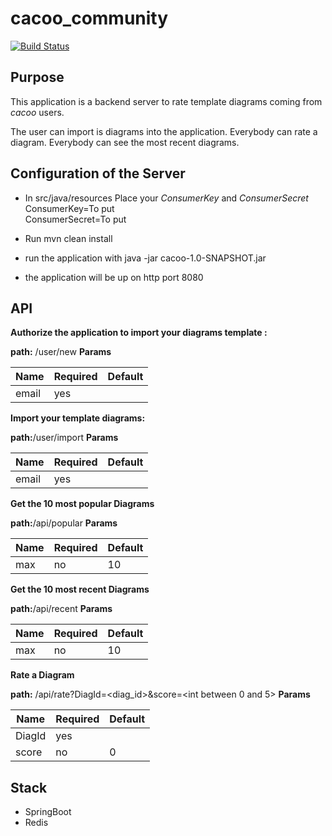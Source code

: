# cacoo_community

[![Build Status](https://travis-ci.org/mogaleaf/cacoo_community.svg?branch=master)](https://travis-ci.org/mogaleaf/cacoo_community)

## Purpose

This application is a backend server to rate template diagrams coming from *cacoo* users.

The user can import is diagrams into the application.
Everybody can rate a diagram.
Everybody can see the most recent diagrams.

## Configuration of the Server

* In src/java/resources Place your *ConsumerKey* and *ConsumerSecret*  
ConsumerKey=To put  
ConsumerSecret=To put

* Run mvn clean install

* run the application with java -jar cacoo-1.0-SNAPSHOT.jar

* the application will be up on http port 8080

## API

**Authorize the application to import your diagrams template :**

**path:** /user/new
**Params**

 Name | Required | Default
 ------------ | ------------- | -------------
 email | yes |

**Import your template diagrams:**

**path:**/user/import
**Params**

 Name | Required | Default
 ------------ | ------------- | -------------
 email | yes |

**Get the 10 most popular Diagrams**

**path:**/api/popular
**Params**

 Name | Required | Default
 ------------ | ------------- | -------------
 max | no | 10


**Get the 10 most recent Diagrams**

**path:**/api/recent
**Params**

 Name | Required | Default
 ------------ | ------------- | -------------
 max | no | 10

**Rate a Diagram**

**path:** /api/rate?DiagId=<diag_id>&score=<int between 0 and 5>
**Params**

 Name | Required | Default
 ------------ | ------------- | -------------
 DiagId | yes | |
 score | no | 0


## Stack

 * SpringBoot
 * Redis
